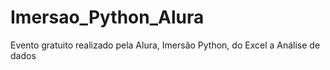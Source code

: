# Imersao_Python_Alura
Evento gratuito realizado pela Alura, Imersão Python, do Excel a Análise de dados

